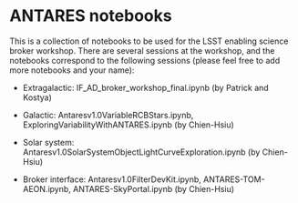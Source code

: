 # ANTARES notebooks
This is a collection of notebooks to be used for the LSST enabling science broker workshop. There are several sessions at the workshop, and the notebooks correspond to the following sessions (please feel free to add more notebooks and your name):
- Extragalactic: IF_AD_broker_workshop_final.ipynb (by Patrick and Kostya)

- Galactic: Antaresv1.0VariableRCBStars.ipynb, ExploringVariabilityWithANTARES.ipynb (by Chien-Hsiu)

- Solar system: Antaresv1.0SolarSystemObjectLightCurveExploration.ipynb (by Chien-Hsiu)

- Broker interface: Antaresv1.0FilterDevKit.ipynb, ANTARES-TOM-AEON.ipynb, ANTARES-SkyPortal.ipynb (by Chien-Hsiu)
